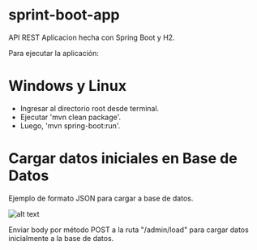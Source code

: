 # sprint-boot-app
API REST
Aplicacion hecha con Spring Boot y H2.

Para ejecutar la aplicación:
# Windows y Linux

- Ingresar al directorio root desde terminal.
- Ejecutar 'mvn clean package'.
- Luego, 'mvn spring-boot:run'.

# Cargar datos iniciales en Base de Datos

Ejemplo de formato JSON para cargar a base de datos.

![alt text](https://66.media.tumblr.com/e286134e53217fd51331e9306bbc668b/ddaf45a7655ee3e0-10/s500x750/2ab7e7f9a6efe24180ca4f593d405661438c9275.png)

Enviar body por método POST a la ruta "/admin/load" para cargar datos inicialmente a la base de datos.
